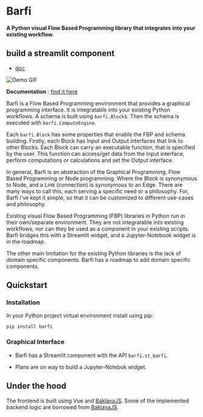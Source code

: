 # Barfi

**A Python visual Flow Based Programming library that integrates into your existing workflow.**

## build a streamlit component
* [doc](https://docs.streamlit.io/library/components/components-api)

![Demo GIF](/docs/source/_static/demo.gif)

**Documentation** : [find it here](https://barfi.readthedocs.io/en/latest/)

Barfi is a Flow Based Programming environment that provides a graphical programming interface. It is integratable into your existing Python workflows. A schema is built using `barfi.Block`s. Then the schema is executed with `barfi.ComputeEngine`.

Each `barfi.Block` has some properties that enable the FBP and schema building. Firstly, each Block has Input and Output interfaces that link to other Blocks. Each Block can carry an executable function, that is specified by the user. This function can access/get data from the Input interface, perform computations or calculations and set the Output interface. 

In general, Barfi is an abstraction of the Graphical Programming, Flow Based Programming or Node programming. Where the Block is synonymous to Node, and a Link (connection) is synonymous to an Edge. There are many ways to call this, each serving a specific need or a philosophy. For, Barfi I've kept it simple, so that it can be customized to different use-cases and philosophy. 

Existing visual Flow Based Programming (FBP) libraries in Python run in their own/separate environment. They are not integratable into existing workflows, nor can they be used as a component in your existing scripts. Barfi bridges this with a Streamlit widget, and a Jupyter-Notebook widget is in the roadmap. 

The other main limitation for the existing Python libraries is the lack of domain specific components. Barfi has a roadmap to add domain specific components. 

## Quickstart

### Installation

In your Python project virtual environment install using pip:

```shell
pip install barfi
```

### Graphical Interface

- Barfi has a Streamlit component with the API `barfi.st_barfi`. 

- Plans are on way to build a Jupyter-Notebok widget. 

## Under the hood

The frontend is built using Vue and [BaklavaJS](https://github.com/newcat/baklavajs). Some of the implemented backend logic are borrowed from [BaklavaJS](https://github.com/newcat/baklavajs).
